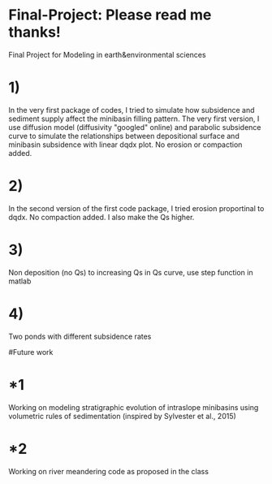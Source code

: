 # Final-Project: Please read me thanks!
Final Project for Modeling in earth&amp;environmental sciences
# 1) 
In the very first package of codes, I tried to simulate how subsidence and sediment supply affect the minibasin filling pattern. The very first version, I use diffusion model (diffusivity "googled" online) and parabolic subsidence curve to simulate the relationships between depositional surface and minibasin subsidence with linear dqdx plot. No erosion or compaction added.
# 2) 
In the second version of the first code package, I tried erosion proportinal to dqdx. No compaction added. I also make the Qs higher.

# 3)
Non deposition (no Qs) to increasing Qs in Qs curve, use step function in matlab

# 4)
Two ponds with different subsidence rates

#Future work
# *1
Working on modeling stratigraphic evolution of intraslope minibasins using volumetric rules of sedimentation (inspired by Sylvester et al., 2015)
# *2 
Working on river meandering code as proposed in the class


